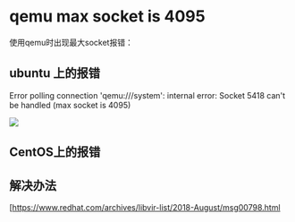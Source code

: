 qemu max socket is 4095
================

使用qemu时出现最大socket报错：


## ubuntu 上的报错

Error polling connection 'qemu:///system': internal error: Socket 5418 can't be handled (max socket is 4095)

![](https://launchpadlibrarian.net/405637969/error_virt.png)

[](https://bugs.launchpad.net/ubuntu/+source/libvirt/+bug/1811198)

## CentOS上的报错



## 解决办法


[https://www.redhat.com/archives/libvir-list/2018-August/msg00798.html